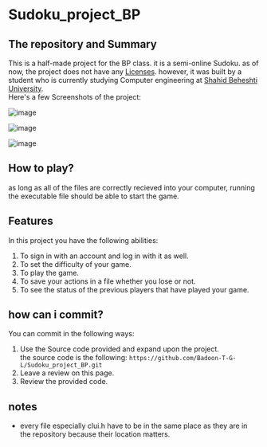 # Sudoku_project_BP



## The repository and Summary
This is a half-made project for the BP class. it is a semi-online Sudoku.
as of now, the project does not have any [Licenses](https://medium.com/@avinashvagh/github-licenses-explained-a-quick-guide-46d98ef4ca81).
however, it was built by a student who is currently studying Computer engineering at [Shahid Beheshti University](https://www.sbu.ac.ir/). </br>
Here's a few Screenshots of the project:

![image](https://github.com/user-attachments/assets/032d41d9-f2d2-4b36-be26-d9054ca356ec)
 </br>


![image](https://github.com/user-attachments/assets/dc85b017-aa84-4477-97ed-5c9c211b0044)
 </br>

![image](https://github.com/user-attachments/assets/f6970732-bcf5-48ce-84ac-3e6ef497ba68)
 </br>



## How to play?
as long as all of the files are correctly recieved into your computer, running the executable file should be able to start the game.


## Features
In this project you have the following abilities:
1. To sign in with an account and log in with it as well.
2. To set the difficulty of your game.
3. To play the game.
4. To save your actions in a file whether you lose or not.
5. To see the status of the previous players that have played your game.

## how can i commit?
You can commit in the following ways:
1. Use the Source code provided and expand upon the project. </br>
the source code is the following: `https://github.com/Badoon-T-G-L/Sudoku_project_BP.git`
2. Leave a review on this page. </br>
3. Review the provided code.</br>


## notes
- every file especially clui.h have to be in the same place as they are in the repository because their location matters.

